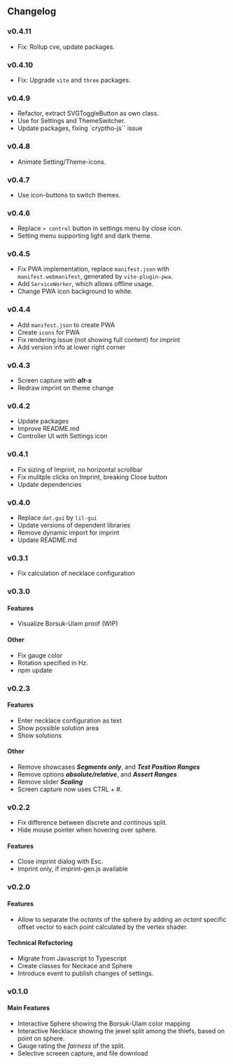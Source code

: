 ## Changelog
### v0.4.11
* Fix: Rollup cve, update packages.
### v0.4.10
* Fix: Upgrade `vite` and `three` packages.
### v0.4.9
* Refactor, extract SVGToggleButton as own class.
* Use for Settings and ThemeSwitcher.
* Update packages, fixing `cryptho-js`` issue
### v0.4.8
* Animate Setting/Theme-icons.
### v0.4.7
* Use icon-buttons to switch themes.
### v0.4.6
* Replace `> control` button in settings menu by close icon.
* Setting menu supporting light and dark theme.
### v0.4.5
* Fix PWA implementation, replace `manifest.json` with `manifest.webmanifest`, generated by `vite-plugin-pwa`.
* Add `ServiceWorker`, which allows offline usage.
* Change PWA icon background to white.
### v0.4.4
* Add `manifest.json` to create PWA
* Create `icons` for PWA
* Fix rendering issue (not showing full content) for imprint
* Add version info at lower right corner
### v0.4.3
* Screen capture with ***alt-s***
* Redraw imprint on theme change
### v0.4.2
* Update packages
* Improve README.md
* Controller UI with Settings icon

### v0.4.1
* Fix sizing of Imprint, no horizontal scrollbar
* Fix mulitple clicks on Imprint, breaking Close button
* Update dependencies

### v0.4.0
* Replace `dat.gui` by `lil-gui`
* Update versions of dependent libraries
* Remove dynamic import for imprint
* Update README.md

### v0.3.1
* Fix calculation of necklace configuration

### v0.3.0
#### Features
* Visualize Borsuk-Ulam proof (WIP)

#### Other
* Fix gauge color
* Rotation specified in Hz.
* npm update

### v0.2.3
#### Features
* Enter necklace configuration as text
* Show possible solution area
* Show solutions

#### Other
* Remove showcases ***Segments only***, and ***Test Position Ranges***
* Remove options ***absolute/relative***, and ***Assert Ranges***
* Remove slider ***Scaling***
* Screen capture now uses CTRL + #.

### v0.2.2
* Fix difference between discrete and continous split.
* Hide mouse pointer when hovering over sphere.
 
#### Features
* Close imprint dialog with Esc.
* Imprint only, if imprint-gen.js available

### v0.2.0
#### Features
* Allow to separate the *octants* of the sphere by adding an *octant* specific offset vector
 to each point calculated by the vertex shader.

#### Technical Refactoring
* Migrate from Javascript to Typescript
* Create classes for Neckace and Sphere
* Introduce event to publish changes of settings.

### v0.1.0

#### Main Features
* Interactive Sphere showing the Borsuk-Ulam color mapping
* Interactive Necklace showing the jewel split among the thiefs, based on point on sphere.
* Gauge rating the *fairness* of the split.
* Selective screeen capture, and file download
